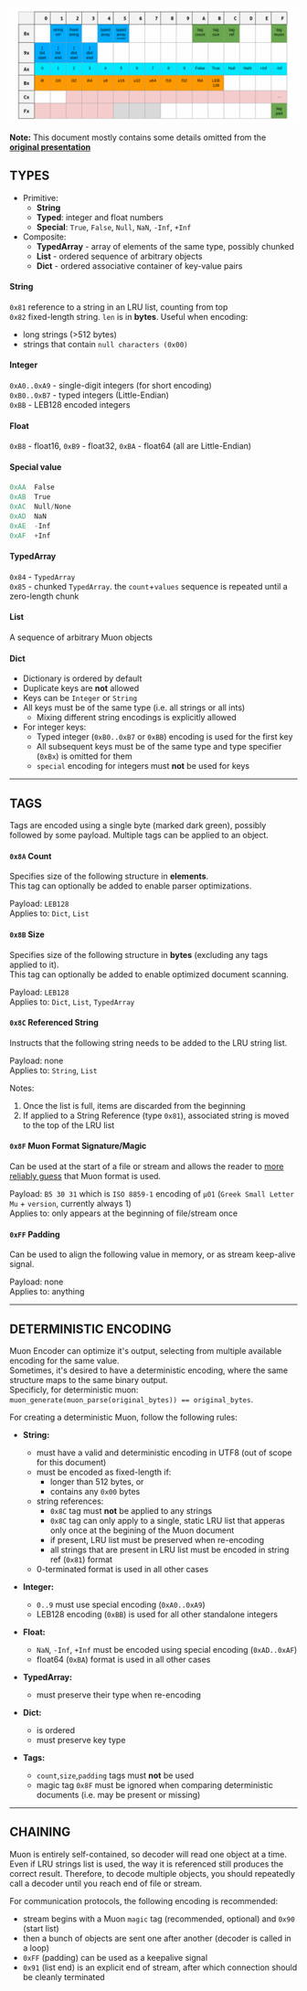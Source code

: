
[![UTF8 unused code units](code-units.png?raw=true)](https://bit.ly/muon-present)

**Note:** This document mostly contains some details omitted from the [**original presentation**](https://bit.ly/muon-present)

## TYPES

- Primitive:
  - **String**
  - **Typed**: integer and float numbers
  - **Special**: `True`, `False`, `Null`, `NaN`, `-Inf`, `+Inf`
- Composite:
  - **TypedArray** - array of elements of the same type, possibly chunked
  - **List** - ordered sequence of arbitrary objects
  - **Dict** - ordered associative container of key-value pairs

#### String

`0x81` reference to a string in an LRU list, counting from top  
`0x82` fixed-length string. `len` is in **bytes**. Useful when encoding:
- long strings (>512 bytes)
- strings that contain `null characters (0x00)`

#### Integer

`0xA0..0xA9` - single-digit integers (for short encoding)  
`0xB0..0xB7` - typed integers (Little-Endian)  
`0xBB` - LEB128 encoded integers

#### Float

`0xB8` - float16, `0xB9` - float32, `0xBA` - float64 (all are Little-Endian)

#### Special value

```c
0xAA  False
0xAB  True
0xAC  Null/None
0xAD  NaN
0xAE  -Inf
0xAF  +Inf
```

#### TypedArray

`0x84` - `TypedArray`  
`0x85` - chunked `TypedArray`. the `count`+`values` sequence is repeated until a zero-length chunk

#### List

A sequence of arbitrary Muon objects

#### Dict

- Dictionary is ordered by default
- Duplicate keys are **not** allowed
- Keys can be `Integer` or `String`
- All keys must be of the same type (i.e. all strings or all ints)
  - Mixing different string encodings is explicitly allowed
- For integer keys:
  - Typed integer (`0xB0..0xB7` or `0xBB`) encoding is used for the first key
  - All subsequent keys must be of the same type and type specifier (`0xBx`) is omitted for them
  - `special` encoding for integers must **not** be used for keys

---

## TAGS

Tags are encoded using a single byte (marked dark green), possibly followed by some payload. Multiple tags can be applied to an object.

#### `0x8A` Count

Specifies size of the following structure in **elements**.  
This tag can optionally be added to enable parser optimizations.

Payload: `LEB128`  
Applies to: `Dict`, `List`

#### `0x8B` Size

Specifies size of the following structure in **bytes** (excluding any tags applied to it).  
This tag can optionally be added to enable optimized document scanning.

Payload: `LEB128`  
Applies to: `Dict`, `List`, `TypedArray`

#### `0x8C` Referenced String

Instructs that the following string needs to be added to the LRU string list.

Payload: none  
Applies to: `String`, `List`

Notes:
1. Once the list is full, items are discarded from the beginning
2. If applied to a String Reference (type `0x81`), associated string is moved to the top of the LRU list

#### `0x8F` Muon Format Signature/Magic

Can be used at the start of a file or stream and allows the reader to [more reliably guess](https://en.wikipedia.org/wiki/List_of_file_signatures) that Muon format is used.

Payload: `B5 30 31` which is `ISO 8859-1` encoding of `μ01` (`Greek Small Letter Mu` + `version`, currently always 1)  
Applies to: only appears at the beginning of file/stream once

#### `0xFF` Padding

Can be used to align the following value in memory, or as stream keep-alive signal.

Payload: none  
Applies to: anything

---

## DETERMINISTIC ENCODING

Muon Encoder can optimize it's output, selecting from multiple available encoding for the same value.  
Sometimes, it's desired to have a deterministic encoding, where the same structure maps to the same binary output.  
Specificly, for deterministic muon: `muon_generate(muon_parse(original_bytes)) == original_bytes`.  

For creating a deterministic Muon, follow the following rules:

- **String:**
  - must have a valid and deterministic encoding in UTF8 (out of scope for this document)
  - must be encoded as fixed-length if:
    - longer than 512 bytes, or
    - contains any `0x00` bytes
  - string references:
    - `0x8C` tag must **not** be applied to any strings
    - `0x8C` tag can only apply to a single, static LRU list that apperas only once at the begining of the Muon document
    - if present, LRU list must be preserved when re-encoding
    - all strings that are present in LRU list must be encoded in string ref (`0x81`) format
  - 0-terminated format is used in all other cases

- **Integer:**
  - `0..9` must use special encoding (`0xA0..0xA9`)
  - LEB128 encoding (`0xBB`) is used for all other standalone integers
- **Float:**
  - `NaN`, `-Inf`, `+Inf` must be encoded using special encoding (`0xAD..0xAF`)
  - float64 (`0xBA`) format is used in all other cases
- **TypedArray:**
  - must preserve their type when re-encoding
- **Dict:**
  - is ordered
  - must preserve key type
- **Tags:**
  - `count`,`size`,`padding` tags must **not** be used
  - magic tag `0x8F` must be ignored when comparing deterministic documents (i.e. may be present or missing)

---

## CHAINING

Muon is entirely self-contained, so decoder will read one object at a time. Even if LRU strings list is used, the way it is referenced still produces the correct result. Therefore, to decode multiple objects, you should repeatedly call a decoder until you reach end of file or stream.

For communication protocols, the following encoding is recommended:
- stream begins with a Muon `magic` tag (recommended, optional) and `0x90` (start list)
- then a bunch of objects are sent one after another (decoder is called in a loop)
- `0xFF` (padding) can be used as a keepalive signal
- `0x91` (list end) is an explicit end of stream, after which connection should be cleanly terminated

